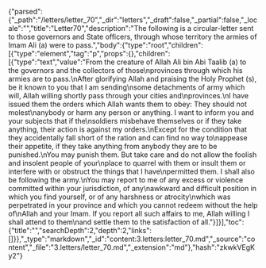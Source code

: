{"parsed":{"_path":"/letters/letter_70","_dir":"letters","_draft":false,"_partial":false,"_locale":"","title":"Letter70","description":"The following is a circular-letter sent to those governors and State officers, through whose territory the armies of Imam Ali (a) were to pass.","body":{"type":"root","children":[{"type":"element","tag":"p","props":{},"children":[{"type":"text","value":"From the creature of Allah Ali bin Abi Taalib (a) to the governors and the collectors of those\nprovinces through which his armies are to pass.\nAfter glorifying Allah and praising the Holy Prophet (s), be it known to you that I am sending\nsome detachments of army which will, Allah willing shortly pass through your cities and\nprovinces.\nI have issued them the orders which Allah wants them to obey: They should not molest\nanybody or harm any person or anything. I want to inform you and your subjects that if the\nsoldiers misbehave themselves or if they take anything, their action is against my orders.\nExcept for the condition that they accidentally fall short of the ration and can find no way to\nappease their appetite, if they take anything from anybody they are to be punished.\nYou may punish them. But take care and do not allow the foolish and insolent people of your\nplace to quarrel with them or insult them or interfere with or obstruct the things that I have\npermitted them. I shall also be following the army.\nYou may report to me of any excess or violence committed within your jurisdiction, of any\nawkward and difficult position in which you find yourself, or of any harshness or atrocity\nwhich was perpetrated in your province and which you cannot redeem without the help of\nAllah and your Imam. If you report all such affairs to me, Allah willing I shall attend to them\nand settle them to the satisfaction of all."}]}],"toc":{"title":"","searchDepth":2,"depth":2,"links":[]}},"_type":"markdown","_id":"content:3.letters:letter_70.md","_source":"content","_file":"3.letters/letter_70.md","_extension":"md"},"hash":"zkwkVEgKy2"}